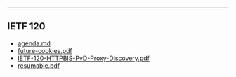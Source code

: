 

---

## IETF 120

- [agenda.md](agenda.md)
- [future-cookies.pdf](future-cookies.pdf)
- [IETF-120-HTTPBIS-PvD-Proxy-Discovery.pdf](IETF-120-HTTPBIS-PvD-Proxy-Discovery.pdf)
- [resumable.pdf](resumable.pdf)